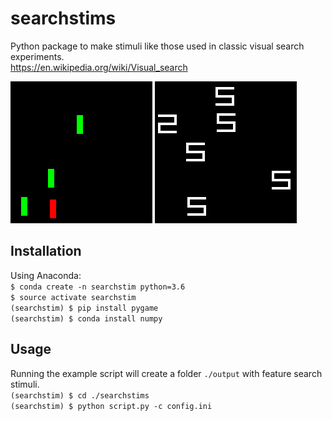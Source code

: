 # searchstims

Python package to make stimuli like those used in classic visual search experiments.  
https://en.wikipedia.org/wiki/Visual_search

![efficient_search](redvert_v_greenvert_set_size_4_target_present_55.png)
![inefficient_search](two_v_five_set_size_6_target_present_78.png)

## Installation
Using Anaconda:  
`$ conda create -n searchstim python=3.6`  
`$ source activate searchstim`  
`(searchstim) $ pip install pygame`  
`(searchstim) $ conda install numpy`  

## Usage
Running the example script will create a folder `./output` with feature
search stimuli.  
`(searchstim) $ cd ./searchstims`  
`(searchstim) $ python script.py -c config.ini`  